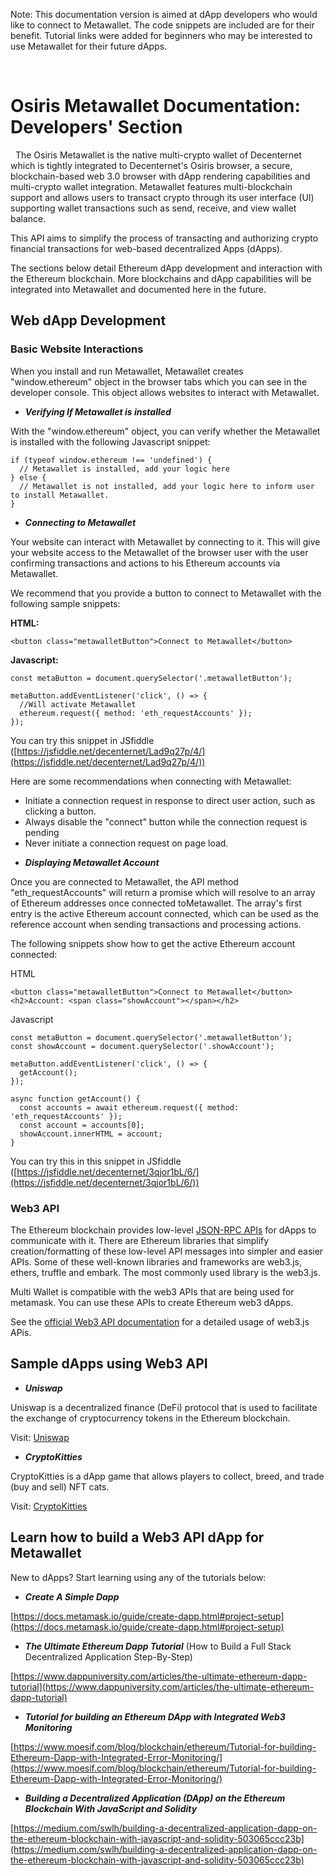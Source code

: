Note: This documentation version is aimed at dApp developers who would like to connect to Metawallet. The code snippets are included are for their benefit. Tutorial links were added for beginners who may be interested to use Metawallet for their future dApps.

&nbsp;
# Osiris Metawallet Documentation: Developers&#39; Section
&nbsp;
The Osiris Metawallet is the native multi-crypto wallet of Decenternet which is tightly integrated to Decenternet&#39;s Osiris browser, a secure, blockchain-based web 3.0 browser with dApp rendering capabilities and multi-crypto wallet integration. Metawallet features multi-blockchain support and allows users to transact crypto through its user interface (UI) supporting wallet transactions such as send, receive, and view wallet balance.

This API aims to simplify the process of transacting and authorizing crypto financial transactions for web-based decentralized Apps (dApps).

The sections below detail Ethereum dApp development and interaction with the Ethereum blockchain. More blockchains and dApp capabilities will be integrated into Metawallet and documented here in the future.
&nbsp;
## Web dApp Development

### **Basic Website Interactions**

When you install and run Metawallet, Metawallet creates &quot;window.ethereum&quot; object in the browser tabs which you can see in the developer console. This object allows websites to interact with Metawallet.

 * ***Verifying If Metawallet is installed***

With the &quot;window.ethereum&quot; object, you can verify whether the Metawallet is installed with the following Javascript snippet:
```
if (typeof window.ethereum !== 'undefined') {
  // Metawallet is installed, add your logic here
} else {
  // Metawallet is not installed, add your logic here to inform user to install Metawallet.
}

```
* ***Connecting to Metawallet***

Your website can interact with Metawallet by connecting to it. This will give your website access to the Metawallet of the browser user with the user confirming transactions and actions to his Ethereum accounts via Metawallet.

We recommend that you provide a button to connect to Metawallet with the following sample snippets:

**HTML:**
```
<button class="metawalletButton">Connect to Metawallet</button>
```
**Javascript:**
```
const metaButton = document.querySelector('.metawalletButton');

metaButton.addEventListener('click', () => {
  //Will activate Metawallet
  ethereum.request({ method: 'eth_requestAccounts' });
});

```
You can try this snippet in JSfiddle ([https://jsfiddle.net/decenternet/Lad9q27p/4/](https://jsfiddle.net/decenternet/Lad9q27p/4/))

Here are some recommendations when connecting with Metawallet:

- Initiate a connection request in response to direct user action, such as clicking a button.
- Always disable the &quot;connect&quot; button while the connection request is pending
- Never initiate a connection request on page load.

* ***Displaying Metawallet Account***

Once you are connected to Metawallet, the API method &quot;eth\_requestAccounts&quot; will return a promise which will resolve to an array of Ethereum addresses once connected toMetawallet. The array&#39;s first entry is the active Ethereum account connected, which can be used as the reference account when sending transactions and processing actions.

The following snippets show how to get the active Ethereum account connected:

HTML
```
<button class="metawalletButton">Connect to Metawallet</button>
<h2>Account: <span class="showAccount"></span></h2>
```
Javascript
```
const metaButton = document.querySelector('.metawalletButton');
const showAccount = document.querySelector('.showAccount');

metaButton.addEventListener('click', () => {
  getAccount();
});

async function getAccount() {
  const accounts = await ethereum.request({ method: 'eth_requestAccounts' });
  const account = accounts[0];
  showAccount.innerHTML = account;
}
```
You can try this in this snippet in JSfiddle ([https://jsfiddle.net/decenternet/3qjor1bL/6/](https://jsfiddle.net/decenternet/3qjor1bL/6/))

### **Web3 API**

The Ethereum blockchain provides low-level [JSON-RPC APIs](https://eth.wiki/json-rpc/API) for dApps to communicate with it. There are Ethereum libraries that simplify creation/formatting of these low-level API messages into simpler and easier APIs. Some of these well-known libraries and frameworks are web3.js, ethers, truffle and embark. The most commonly used library is the web3.js.

Multi Wallet is compatible with the web3 APIs that are being used for metamask. You can use these APIs to create Ethereum web3 dApps.

See the [official Web3 API documentation](https://web3js.readthedocs.io/en/v1.3.4/) for a detailed usage of web3.js APis.
&nbsp;
## Sample dApps using Web3 API

* ***Uniswap***

Uniswap is a decentralized finance (DeFi) protocol that is used to facilitate the exchange of cryptocurrency tokens in the Ethereum blockchain.

Visit: [Uniswap](https://uniswap.org/)

* ***CryptoKitties***

CryptoKitties is a dApp game that allows players to collect, breed, and trade (buy and sell) NFT cats.

Visit: [CryptoKitties](https://www.cryptokitties.co/)
&nbsp;
## Learn how to build a Web3 API dApp for Metawallet

New to dApps? Start learning using any of the tutorials below:

- ***Create A Simple Dapp***

[https://docs.metamask.io/guide/create-dapp.html#project-setup](https://docs.metamask.io/guide/create-dapp.html#project-setup)

- ***The Ultimate Ethereum Dapp Tutorial*** (How to Build a Full Stack Decentralized Application Step-By-Step)

[https://www.dappuniversity.com/articles/the-ultimate-ethereum-dapp-tutorial](https://www.dappuniversity.com/articles/the-ultimate-ethereum-dapp-tutorial)

- ***Tutorial for building an Ethereum DApp with Integrated Web3 Monitoring***

[https://www.moesif.com/blog/blockchain/ethereum/Tutorial-for-building-Ethereum-Dapp-with-Integrated-Error-Monitoring/](https://www.moesif.com/blog/blockchain/ethereum/Tutorial-for-building-Ethereum-Dapp-with-Integrated-Error-Monitoring/)

- ***Building a Decentralized Application (DApp) on the Ethereum Blockchain With JavaScript and Solidity***

[https://medium.com/swlh/building-a-decentralized-application-dapp-on-the-ethereum-blockchain-with-javascript-and-solidity-503065ccc23b](https://medium.com/swlh/building-a-decentralized-application-dapp-on-the-ethereum-blockchain-with-javascript-and-solidity-503065ccc23b)


